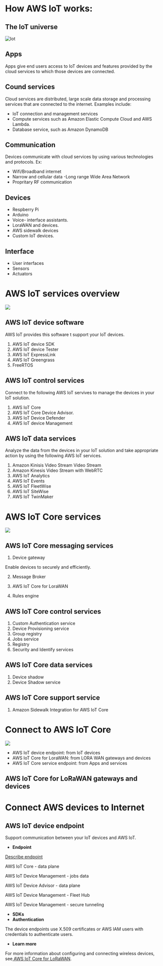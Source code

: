 # How AWS IoT works:

## The IoT universe

![Iot](/assets/iot-core.png)

## Apps

Apps give end users access to IoT devices and features provided by the cloud services to which those devices are connected.

## Cound services

Cloud services are distributed, large scale data storage and processing services that are connected to the internet. Examples include:

- IoT connection and management services
- Compute services such as Amazon Elastic Compute Cloud and AWS Lambda.
- Database service, such as Amazon DynamoDB

## Communication

Devices communicate with cloud services by using various technologies and protocols. Ex:

- Wifi/Broadband internet
- Narrow and cellular data
  -Long range Wide Area Network
- Propritary RF communication

## Devices

- Respberry Pi
- Arduino
- Voice- interface assistants.
- LoraWAN and devices.
- AWS sidewalk devices
- Custom IoT devices.

## Interface

- User interfaces
- Sensors
- Actuators

# AWS IoT services overview

![](/assets/architect.png)

## AWS IoT device software

AWS IoT provides this software t support your IoT devices.

1. AWS IoT device SDK
2. AWS IoT device Tester
3. AWS IoT ExpressLink
4. AWS IoT Greengrass
5. FreeRTOS

## AWS IoT control services

Connect to the following AWS IoT servives to manage the devices in your IoT solution.

1. AWS IoT Core
2. AWS IoT Core Device Advisor.
3. AWS IoT Device Defender
4. AWS IoT device Management

## AWS IoT data services

Analyze the data from the devices in your IoT solution and take appropriate action by using the following AWS IoT services.

1. Amazon Kinisis Video Stream Video Stream
2. Amazon Kinesis Video Stream with WebRTC
3. AWS IoT Analytics
4. AWS IoT Events
5. AWS IoT FleetWise
6. AWS IoT SiteWise
7. AWS IoT TwinMaker

# AWS IoT Core services

![](/assets/core-services.png)

## AWS IoT Core messaging services

1. Device gateway

Enable devices to securely and efficiently.

2. Message Broker

3. AWS IoT Core for LoraWAN

4. Rules engine

## AWS IoT Core control services

1. Custom Authentication service
2. Device Provisioning service
3. Group registry
4. Jobs service
5. Registry
6. Security and Identify services

## AWS IoT Core data services

1. Device shadow
2. Device Shadow service

## AWS IoT Core support service

1. Amazon Sidewalk Integration for AWS IoT Core

# Connect to AWS IoT Core

![](/assets/iot-endpoints.png)

- AWS IoT device endpoint: from IoT devices
- AWS IoT Core for LoraWAN: from LORA WAN gateways and devices
- AWS IoT Core service endpoint: from Apps and services

## AWS IoT Core for LoRaWAN gateways and devices

# Connect AWS devices to Internet

## AWS IoT device endpoint

Support communication between your IoT devices and AWS IoT.

- **Endpoint**

[Describe endpoint](https://awscli.amazonaws.com/v2/documentation/api/latest/reference/iot/describe-endpoint.html)

AWS IoT Core - data plane

AWS IoT Device Management - jobs data

AWS IoT Device Advisor - data plane

AWS IoT Device Management - Fleet Hub

AWS IoT Device Management - secure tunneling

- **SDKs**
- **Authentication**

The device endpoints use X.509 certificates or AWS IAM users with credentials to authenticate users.

- **Learn more**

For more information about configuring and connecting wireless devices, see[ AWS IoT Core for LoRaWAN](https://docs.aws.amazon.com/iot/latest/developerguide/connect-iot-lorawan.html).
